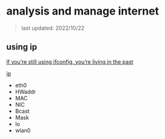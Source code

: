 # analysis and manage internet

> last updated: 2022/10/22

## using ip

[If you’re still using ifconfig, you’re living in the past](https://ubuntu.com/blog/if-youre-still-using-ifconfig-youre-living-in-the-past)

[ip](https://www.computerhope.com/unix/ip.htm)

- eth0
- HWaddr
- MAC
- NIC
- Bcast
- Mask
- lo
- wlan0
